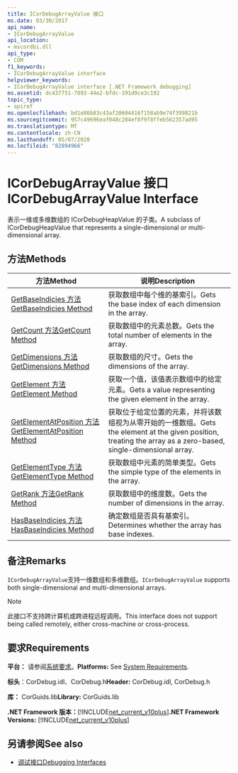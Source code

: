 ```yaml
---
title: ICorDebugArrayValue 接口
ms.date: 03/30/2017
api_name:
- ICorDebugArrayValue
api_location:
- mscordbi.dll
api_type:
- COM
f1_keywords:
- ICorDebugArrayValue interface
helpviewer_keywords:
- ICorDebugArrayValue interface [.NET Framework debugging]
ms.assetid: dc437751-7093-44e2-bfdc-191d9ce3c192
topic_type:
- apiref
ms.openlocfilehash: bd1e86b83c43af20604416f158ab9e74f399821b
ms.sourcegitcommit: 957c49696eaf048c284ef8f9f8ffeb562357ad95
ms.translationtype: MT
ms.contentlocale: zh-CN
ms.lasthandoff: 05/07/2020
ms.locfileid: "82894966"
---
```

# <a name="icordebugarrayvalue-interface"></a><span data-ttu-id="e3ea7-102">ICorDebugArrayValue 接口</span><span class="sxs-lookup"><span data-stu-id="e3ea7-102">ICorDebugArrayValue Interface</span></span>

<span data-ttu-id="e3ea7-103">表示一维或多维数组的 ICorDebugHeapValue 的子类。</span><span class="sxs-lookup"><span data-stu-id="e3ea7-103">A subclass of ICorDebugHeapValue that represents a single-dimensional or multi-dimensional array.</span></span>  
  
## <a name="methods"></a><span data-ttu-id="e3ea7-104">方法</span><span class="sxs-lookup"><span data-stu-id="e3ea7-104">Methods</span></span>  
  
|<span data-ttu-id="e3ea7-105">方法</span><span class="sxs-lookup"><span data-stu-id="e3ea7-105">Method</span></span>|<span data-ttu-id="e3ea7-106">说明</span><span class="sxs-lookup"><span data-stu-id="e3ea7-106">Description</span></span>|  
|------------|-----------------|  
|[<span data-ttu-id="e3ea7-107">GetBaseIndicies 方法</span><span class="sxs-lookup"><span data-stu-id="e3ea7-107">GetBaseIndicies Method</span></span>](icordebugarrayvalue-getbaseindicies-method.md)|<span data-ttu-id="e3ea7-108">获取数组中每个维的基索引。</span><span class="sxs-lookup"><span data-stu-id="e3ea7-108">Gets the base index of each dimension in the array.</span></span>|  
|[<span data-ttu-id="e3ea7-109">GetCount 方法</span><span class="sxs-lookup"><span data-stu-id="e3ea7-109">GetCount Method</span></span>](icordebugarrayvalue-getcount-method.md)|<span data-ttu-id="e3ea7-110">获取数组中的元素总数。</span><span class="sxs-lookup"><span data-stu-id="e3ea7-110">Gets the total number of elements in the array.</span></span>|  
|[<span data-ttu-id="e3ea7-111">GetDimensions 方法</span><span class="sxs-lookup"><span data-stu-id="e3ea7-111">GetDimensions Method</span></span>](icordebugarrayvalue-getdimensions-method.md)|<span data-ttu-id="e3ea7-112">获取数组的尺寸。</span><span class="sxs-lookup"><span data-stu-id="e3ea7-112">Gets the dimensions of the array.</span></span>|  
|[<span data-ttu-id="e3ea7-113">GetElement 方法</span><span class="sxs-lookup"><span data-stu-id="e3ea7-113">GetElement Method</span></span>](icordebugarrayvalue-getelement-method.md)|<span data-ttu-id="e3ea7-114">获取一个值，该值表示数组中的给定元素。</span><span class="sxs-lookup"><span data-stu-id="e3ea7-114">Gets a value representing the given element in the array.</span></span>|  
|[<span data-ttu-id="e3ea7-115">GetElementAtPosition 方法</span><span class="sxs-lookup"><span data-stu-id="e3ea7-115">GetElementAtPosition Method</span></span>](icordebugarrayvalue-getelementatposition-method.md)|<span data-ttu-id="e3ea7-116">获取位于给定位置的元素，并将该数组视为从零开始的一维数组。</span><span class="sxs-lookup"><span data-stu-id="e3ea7-116">Gets the element at the given position, treating the array as a zero-based, single-dimensional array.</span></span>|  
|[<span data-ttu-id="e3ea7-117">GetElementType 方法</span><span class="sxs-lookup"><span data-stu-id="e3ea7-117">GetElementType Method</span></span>](icordebugarrayvalue-getelementtype-method.md)|<span data-ttu-id="e3ea7-118">获取数组中元素的简单类型。</span><span class="sxs-lookup"><span data-stu-id="e3ea7-118">Gets the simple type of the elements in the array.</span></span>|  
|[<span data-ttu-id="e3ea7-119">GetRank 方法</span><span class="sxs-lookup"><span data-stu-id="e3ea7-119">GetRank Method</span></span>](icordebugarrayvalue-getrank-method.md)|<span data-ttu-id="e3ea7-120">获取数组中的维度数。</span><span class="sxs-lookup"><span data-stu-id="e3ea7-120">Gets the number of dimensions in the array.</span></span>|  
|[<span data-ttu-id="e3ea7-121">HasBaseIndicies 方法</span><span class="sxs-lookup"><span data-stu-id="e3ea7-121">HasBaseIndicies Method</span></span>](icordebugarrayvalue-hasbaseindicies-method.md)|<span data-ttu-id="e3ea7-122">确定数组是否具有基索引。</span><span class="sxs-lookup"><span data-stu-id="e3ea7-122">Determines whether the array has base indexes.</span></span>|  
  
## <a name="remarks"></a><span data-ttu-id="e3ea7-123">备注</span><span class="sxs-lookup"><span data-stu-id="e3ea7-123">Remarks</span></span>  
 <span data-ttu-id="e3ea7-124">`ICorDebugArrayValue`支持一维数组和多维数组。</span><span class="sxs-lookup"><span data-stu-id="e3ea7-124">`ICorDebugArrayValue` supports both single-dimensional and multi-dimensional arrays.</span></span>  
  
> [!NOTE]
> <span data-ttu-id="e3ea7-125">此接口不支持跨计算机或跨进程远程调用。</span><span class="sxs-lookup"><span data-stu-id="e3ea7-125">This interface does not support being called remotely, either cross-machine or cross-process.</span></span>  
  
## <a name="requirements"></a><span data-ttu-id="e3ea7-126">要求</span><span class="sxs-lookup"><span data-stu-id="e3ea7-126">Requirements</span></span>  
 <span data-ttu-id="e3ea7-127">**平台：** 请参阅[系统要求](../../get-started/system-requirements.md)。</span><span class="sxs-lookup"><span data-stu-id="e3ea7-127">**Platforms:** See [System Requirements](../../get-started/system-requirements.md).</span></span>  
  
 <span data-ttu-id="e3ea7-128">**标头**：CorDebug.idl、CorDebug.h</span><span class="sxs-lookup"><span data-stu-id="e3ea7-128">**Header:** CorDebug.idl, CorDebug.h</span></span>  
  
 <span data-ttu-id="e3ea7-129">**库：** CorGuids.lib</span><span class="sxs-lookup"><span data-stu-id="e3ea7-129">**Library:** CorGuids.lib</span></span>  
  
 <span data-ttu-id="e3ea7-130">**.NET Framework 版本：**[!INCLUDE[net_current_v10plus](../../../../includes/net-current-v10plus-md.md)]</span><span class="sxs-lookup"><span data-stu-id="e3ea7-130">**.NET Framework Versions:** [!INCLUDE[net_current_v10plus](../../../../includes/net-current-v10plus-md.md)]</span></span>  
  
## <a name="see-also"></a><span data-ttu-id="e3ea7-131">另请参阅</span><span class="sxs-lookup"><span data-stu-id="e3ea7-131">See also</span></span>

- [<span data-ttu-id="e3ea7-132">调试接口</span><span class="sxs-lookup"><span data-stu-id="e3ea7-132">Debugging Interfaces</span></span>](debugging-interfaces.md)
